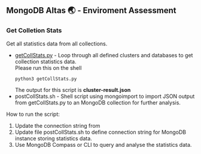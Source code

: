 ## MongoDB Altas 🌏 - Enviroment Assessment 

### Get Colletion Stats

Get all statistics data from all collections.  

-  <a href="/get_collection_stats/getCollStats.py">getCollStats.py</a>  - Loop through all defined clusters and databases to get collection statistics data.  
    Please run this on the shell 
    ```shell 
    python3 getCollStats.py
    ```
    The output for this script is **cluster-result.json**
-  postCollStats.sh - Shell script using mongoimport to import JSON output from getCollStats.py to an MongoDB collection for further analysis.  

How to run the script:  
1.  Update the connection string from  
2.  Update file postCollStats.sh to define connection string for MongoDB instance storing statistics data.  
3.  Use MongoDB Compass or CLI to query and analyse the statistics data.  


         
